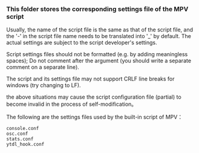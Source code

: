 ### This folder stores the corresponding settings file of the MPV script

Usually, the name of the script file is the same as that of the script file, and the '-' in the script file name needs to be translated into '_' by default. The actual settings are subject to the script developer's settings. 

Script settings files should not be formatted (e.g. by adding meaningless spaces); Do not comment after the argument (you should write a separate comment on a separate line). 

The script and its settings file may not support CRLF line breaks for windows (try changing to LF). 

 the above situations may cause the script configuration file (partial) to become invalid in the process of self-modification。 

 The following are the settings files used by the built-in script of MPV：

```
console.conf
osc.conf
stats.conf
ytdl_hook.conf
```


